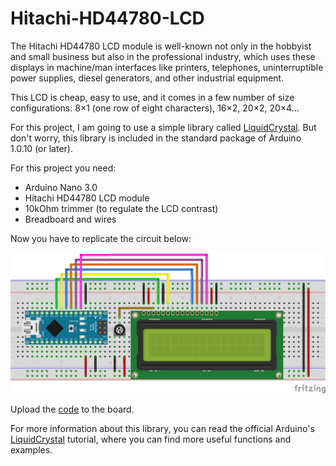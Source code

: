 # Hitachi-HD44780-LCD

The Hitachi HD44780 LCD module is well-known not only in the hobbyist and small business but also in the professional industry, which uses these displays in machine/man interfaces like printers, telephones, uninterruptible power supplies, diesel generators, and other industrial equipment.

This LCD is cheap, easy to use, and it comes in a few number of size configurations: 8×1 (one row of eight characters), 16×2, 20×2, 20×4…

For this project, I am going to use a simple library called [LiquidCrystal](http://arduino.cc/en/Reference/LiquidCrystal). But don't worry, this library is included in the standard package of Arduino 1.0.10 (or later).

For this project you need:
- Arduino Nano 3.0
- Hitachi HD44780 LCD module
- 10kOhm trimmer (to regulate the LCD contrast)
- Breadboard and wires

Now you have to replicate the circuit below:

![alt text](resources/Hitachi-HD44780-LCD_bb.png?raw=true)

Upload the [code](Hitachi_HD44780.ino) to the board.

For more information about this library, you can read the official Arduino's [LiquidCrystal](http://arduino.cc/en/Reference/LiquidCrystal) tutorial, where you can find more useful functions and examples.